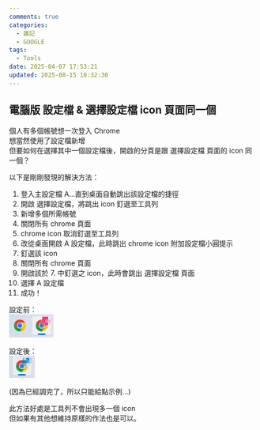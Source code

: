 ```yaml
---
comments: true
categories:
  - 雜記
  - GOOGLE
tags:
  - Tools
date: 2025-04-07 17:53:21
updated: 2025-08-15 10:32:30
---
```

## 電腦版 設定檔 & 選擇設定檔 icon 頁面同一個

個人有多個帳號想一次登入 Chrome  
想當然使用了設定檔新增  
但要如何在選擇其中一個設定檔後，開啟的分頁是跟 選擇設定檔 頁面的 icon 同一個？

<!-- more -->

以下是剛剛發現的解決方法：

1. 登入主設定檔 A...直到桌面自動跳出該設定檔的捷徑
2. 開啟 選擇設定檔，將跳出 icon 釘選至工具列
3. 新增多個所需帳號
4. 關閉所有 chrome 頁面
5. chrome icon 取消釘選至工具列
6. 改從桌面開啟 A 設定檔，此時跳出 chrome icon 附加設定檔小圓提示
7. 釘選該 icon
8. 關閉所有 chrome 頁面
9. 開啟該於 7. 中釘選之 icon，此時會跳出 選擇設定檔 頁面
10. 選擇 A 設定檔
11. 成功！

設定前：  
![](../../../assets/images/雜記Chrome%20設定_settings%20bef.png)

設定後：  
![](../../../assets/images/雜記Chrome%20設定_settings%20aft.png)

(因為已經調完了，所以只能給點示例...)

此方法好處是工具列不會出現多一個 icon  
但如果有其他想維持原樣的作法也是可以。